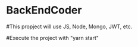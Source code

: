 ﻿# BackEndCoder

#This propject will use JS, Node, Mongo, JWT, etc.

#Execute the project with "yarn start"

